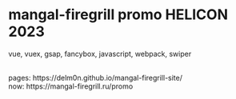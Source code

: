 # mangal-firegrill promo HELICON 2023

vue, vuex, gsap, fancybox, javascript, webpack, swiper

<br>
pages: https://delm0n.github.io/mangal-firegrill-site/
<br>
now: https://mangal-firegrill.ru/promo
